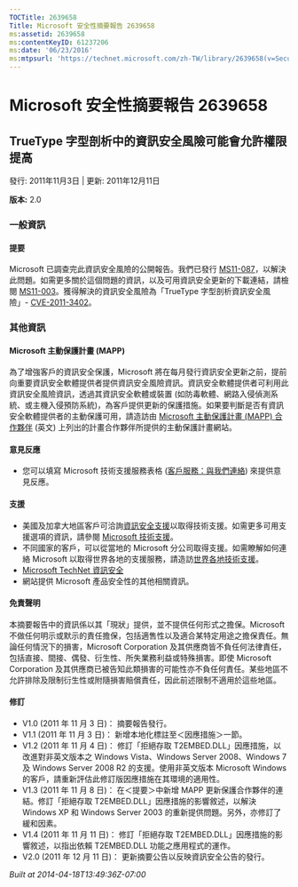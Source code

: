 ```yaml
---
TOCTitle: 2639658
Title: Microsoft 安全性摘要報告 2639658
ms:assetid: 2639658
ms:contentKeyID: 61237206
ms:date: '06/23/2016'
ms:mtpsurl: 'https://technet.microsoft.com/zh-TW/library/2639658(v=Security.10)'
---
```



Microsoft 安全性摘要報告 2639658
================================

TrueType 字型剖析中的資訊安全風險可能會允許權限提高
---------------------------------------------------

發行: 2011年11月3日 | 更新: 2011年12月11日

**版本:** 2.0

### 一般資訊

#### 提要

Microsoft 已調查完此資訊安全風險的公開報告。我們已發行 [MS11-087](https://technet.microsoft.com/zh-tw/security/bulletin/ms11-087)，以解決此問題。如需更多關於這個問題的資訊，以及可用資訊安全更新的下載連結，請檢閱 [MS11-003](https://technet.microsoft.com/zh-tw/security/bulletin/ms11-087)。獲得解決的資訊安全風險為「TrueType 字型剖析資訊安全風險」- [CVE-2011-3402](https://www.cve.mitre.org/cgi-bin/cvename.cgi?name=cve-2011-3402)。

### 其他資訊

#### Microsoft 主動保護計畫 (MAPP)

為了增強客戶的資訊安全保護，Microsoft 將在每月發行資訊安全更新之前，提前向重要資訊安全軟體提供者提供資訊安全風險資訊。資訊安全軟體提供者可利用此資訊安全風險資訊，透過其資訊安全軟體或裝置 (如防毒軟體、網路入侵偵測系統、或主機入侵預防系統)，為客戶提供更新的保護措施。如果要判斷是否有資訊安全軟體提供者的主動保護可用，請造訪由 [Microsoft 主動保護計畫 (MAPP) 合作夥伴](https://technet.microsoft.com/zh-tw/security/dn467918) (英文) 上列出的計畫合作夥伴所提供的主動保護計畫網站。

#### 意見反應

-   您可以填寫 Microsoft 技術支援服務表格 ([客戶服務：與我們連絡](https://support.microsoft.com/common/survey.aspx?scid=sw;en;1257&showpage=1&ws=technet&sd=tech)) 來提供意見反應。

#### 支援

-   美國及加拿大地區客戶可洽詢[資訊安全支援](https://consumersecuritysupport.microsoft.com/default.aspx?mkt=zh-tw)以取得技術支援。如需更多可用支援選項的資訊，請參閱 [Microsoft 技術支援](https://support.microsoft.com/?ln=zh-tw)。
-   不同國家的客戶，可以從當地的 Microsoft 分公司取得支援。如需瞭解如何連絡 Microsoft 以取得世界各地的支援服務，請造訪[世界各地技術支援](https://support.microsoft.com/common/international.aspx)。
-   [Microsoft TechNet 資訊安全](https://technet.microsoft.com/zh-tw/security/default.aspx)
-   網站提供 Microsoft 產品安全性的其他相關資訊。

#### 免責聲明

本摘要報告中的資訊係以其「現狀」提供，並不提供任何形式之擔保。Microsoft 不做任何明示或默示的責任擔保，包括適售性以及適合某特定用途之擔保責任。無論任何情況下的損害，Microsoft Corporation 及其供應商皆不負任何法律責任，包括直接、間接、偶發、衍生性、所失業務利益或特殊損害。即使 Microsoft Corporation 及其供應商已被告知此類損害的可能性亦不負任何責任。某些地區不允許排除及限制衍生性或附隨損害賠償責任，因此前述限制不適用於這些地區。

#### 修訂

-   V1.0 (2011 年 11 月 3 日)： 摘要報告發行。
-   V1.1 (2011 年 11 月 3 日)： 新增本地化標註至＜因應措施＞一節。
-   V1.2 (2011 年 11 月 4 日)： 修訂「拒絕存取 T2EMBED.DLL」因應措施，以改進對非英文版本之 Windows Vista、Windows Server 2008、Windows 7 及 Windows Server 2008 R2 的支援。使用非英文版本 Microsoft Windows 的客戶，請重新評估此修訂版因應措施在其環境的適用性。
-   V1.3 (2011 年 11 月 8 日)： 在＜提要＞中新增 MAPP 更新保護合作夥伴的連結。修訂「拒絕存取 T2EMBED.DLL」因應措施的影響敘述，以解決 Windows XP 和 Windows Server 2003 的重新提供問題。另外，亦修訂了緩和因素。
-   V1.4 (2011 年 11 月 11 日)： 修訂「拒絕存取 T2EMBED.DLL」因應措施的影響敘述，以指出依賴 T2EMBED.DLL 功能之應用程式的運作。
-   V2.0 (2011 年 12 月 11 日)： 更新摘要公告以反映資訊安全公告的發行。

*Built at 2014-04-18T13:49:36Z-07:00*
